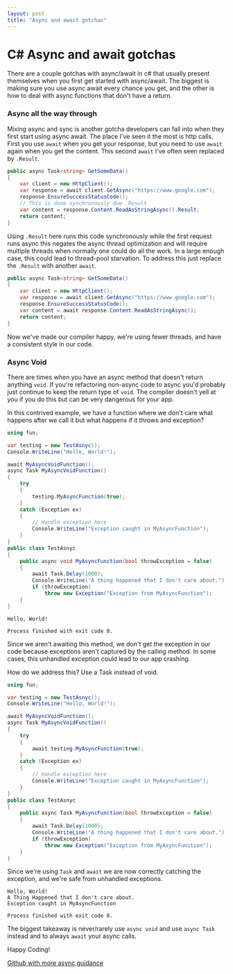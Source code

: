```yaml
---
layout: post
title: "Async and await gotchas"
---
```


# [](#C#-Async-and-await-gotchas) C# Async and await gotchas

There are a couple gotchas with async/await in c# that usually present themselves when you first get started with async/await. The biggest is making sure you use async await every chance you get, and the other is how to deal with async functions that don't have a return.


### [](#async-sync-mix-and-match)Async all the way through

Mixing async and sync is another gotcha developers can fall into when they first start using async await.  The place I've seen it the most is http calls.  First you use `await` when you get your response, but you need to use `await` again when you get the content.  This second `await` I've often seen replaced by `.Result`.  

```c#
public async Task<string> GetSomeData()
{
    var client = new HttpClient();
    var response = await client.GetAsync("https://www.google.com");
    response.EnsureSuccessStatusCode();
    // This is done synchronously due .Result
    var content = response.Content.ReadAsStringAsync().Result;
    return content;
}
```

Using `.Result` here runs this code synchronously while the first request runs async this negates the async thread optimization and will require multiple threads when normally one could do all the work.  In a large enough case, this could lead to thread-pool starvation.  To address this just replace the `.Result` with another `await`.

```c#
public async Task<string> GetSomeData()
{
    var client = new HttpClient();
    var response = await client.GetAsync("https://www.google.com");
    response.EnsureSuccessStatusCode();
    var content = await response.Content.ReadAsStringAsync();
    return content;
}
```
Now we've made our compiler happy, we're using fewer threads, and have a consistent style in our code.

### [](#async-void)Async Void

There are times when you have an async method that doesn't return anything `void`.  If you're refactoring non-async code to async you'd probably just continue to keep the return type of `void`.   The compiler doesn't yell at you if you do this but can be very dangerous for your app.

In this contrived example, we have a function where we don't care what happens after we call it but what happens if it throws and exception?

```c#
using fun;

var testing = new TestAsnyc();
Console.WriteLine("Hello, World!");

await MyAsyncVoidFunction();
async Task MyAsyncVoidFunction()
{
    try
    {
        testing.MyAsyncFunction(true);
    }
    catch (Exception ex)
    {
        // Handle exception here
        Console.WriteLine("Exception caught in MyAsyncFunction");
    }
}
public class TestAsnyc
{
    public async void MyAsyncFunction(bool throwException = false)
    {
        await Task.Delay(1000);
        Console.WriteLine("A thing happened that I don't care about.");
        if (throwException)
            throw new Exception("Exception from MyAsyncFunction");
    }
}
```

```
Hello, World!

Process finished with exit code 0.
```
Since we aren't awaiting this method, we don't get the exception in our code because exceptions aren't captured by the calling method.  In some cases, this unhandled exception could lead to our app crashing.

How do we address this?  Use a Task instead of void.

```c#
using fun;

var testing = new TestAsnyc();
Console.WriteLine("Hello, World!");

await MyAsyncVoidFunction();
async Task MyAsyncVoidFunction()
{
    try
    {
        await testing.MyAsyncFunction(true);
    }
    catch (Exception ex)
    {
        // Handle exception here
        Console.WriteLine("Exception caught in MyAsyncFunction");
    }
}
public class TestAsnyc
{
    public async Task MyAsyncFunction(bool throwException = false)
    {
        await Task.Delay(1000);
        Console.WriteLine("A thing happened that I don't care about.");
        if (throwException)
            throw new Exception("Exception from MyAsyncFunction");
    }
}
```
Since we're using `Task` and `await` we are now correctly catching the exception, and we're safe from unhandled exceptions.

```
Hello, World!
A Thing Happened that I don't care about.
Exception caught in MyAsyncFunction

Process finished with exit code 0.
```

The biggest takeaway is never/rarely use `async void` and use `async Task` instead and to always `await` your async calls.

Happy Coding!

[Github with more async guidance](https://github.com/davidfowl/AspNetCoreDiagnosticScenarios/blob/master/AsyncGuidance.md)
